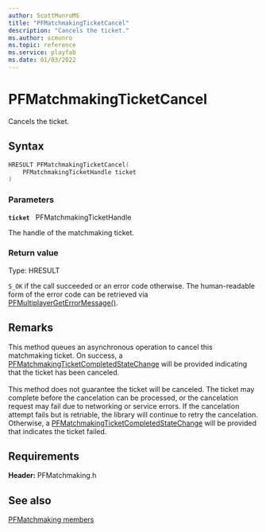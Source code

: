 ```yaml
---
author: ScottMunroMS
title: "PFMatchmakingTicketCancel"
description: "Cancels the ticket."
ms.author: scmunro
ms.topic: reference
ms.service: playfab
ms.date: 01/03/2022
---
```


# PFMatchmakingTicketCancel  

Cancels the ticket.  

## Syntax  
  
```cpp
HRESULT PFMatchmakingTicketCancel(  
    PFMatchmakingTicketHandle ticket  
)  
```  
  
### Parameters  
  
**`ticket`** &nbsp; PFMatchmakingTicketHandle  
  
The handle of the matchmaking ticket.  
  
  
### Return value
Type: HRESULT
  
```S_OK``` if the call succeeded or an error code otherwise. The human-readable form of the error code can be retrieved via [PFMultiplayerGetErrorMessage()](../../pfmultiplayer/functions/pfmultiplayergeterrormessage.md).
  
## Remarks  
  
This method queues an asynchronous operation to cancel this matchmaking ticket. On success, a [PFMatchmakingTicketCompletedStateChange](../structs/pfmatchmakingticketcompletedstatechange.md) will be provided indicating that the ticket has been canceled. <br /><br /> This method does not guarantee the ticket will be canceled. The ticket may complete before the cancelation can be processed, or the cancelation request may fail due to networking or service errors. If the cancelation attempt fails but is retriable, the library will continue to retry the cancelation. Otherwise, a [PFMatchmakingTicketCompletedStateChange](../structs/pfmatchmakingticketcompletedstatechange.md) will be provided that indicates the ticket failed.
  
## Requirements  
  
**Header:** PFMatchmaking.h
  
## See also  
[PFMatchmaking members](../pfmatchmaking_members.md)  

  
  
